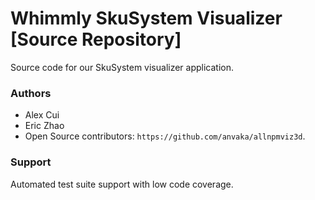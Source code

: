# Whimmly SkuSystem Visualizer [Source Repository]
Source code for our SkuSystem visualizer application.

### Authors
* Alex Cui
* Eric Zhao
* Open Source contributors: `https://github.com/anvaka/allnpmviz3d`.

### Support
Automated test suite support with low code coverage.


